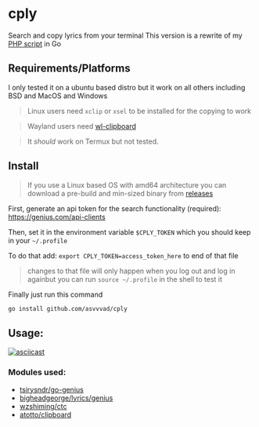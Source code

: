 # cply
Search and copy lyrics from your terminal
This version is a rewrite of my [PHP script](https://github.com/asvvvad/cply-php) in Go

## Requirements/Platforms

I only tested it on a ubuntu based distro but it work on all others including BSD and MacOS and Windows

> Linux users need `xclip` or `xsel` to be installed for the copying to work

> Wayland users need [wl-clipboard](https://github.com/bugaevc/wl-clipboard)

> It _should_ work on Termux but not tested.

## Install

> If you use a Linux based OS with amd64 architecture you can download a pre-build and min-sized binary from [releases](https://github.com/asvvvad/cply/releases/)

First, generate an api token for the search functionality (required): https://genius.com/api-clients

Then, set it in the environment variable `$CPLY_TOKEN` which you should keep in your `~/.profile`

To do that add:  `export CPLY_TOKEN=access_token_here` to end of that file

> changes to that file will only happen when you log out and log in againbut you can run `source ~/.profile` in the shell to test it

Finally just run this command
```bash
go install github.com/asvvvad/cply
```

## Usage:
[![asciicast](https://asciinema.org/a/321229.svg)](https://asciinema.org/a/321229)

### Modules used:
- [tsirysndr/go-genius](github.com/tsirysndr/go-genius)
- [bigheadgeorge/lyrics/genius](github.com/bigheadgeorge/lyrics/genius)
- [wzshiming/ctc](github.com/wzshiming/ctc)
- [atotto/clipboard](github.com/atotto/clipboard)
